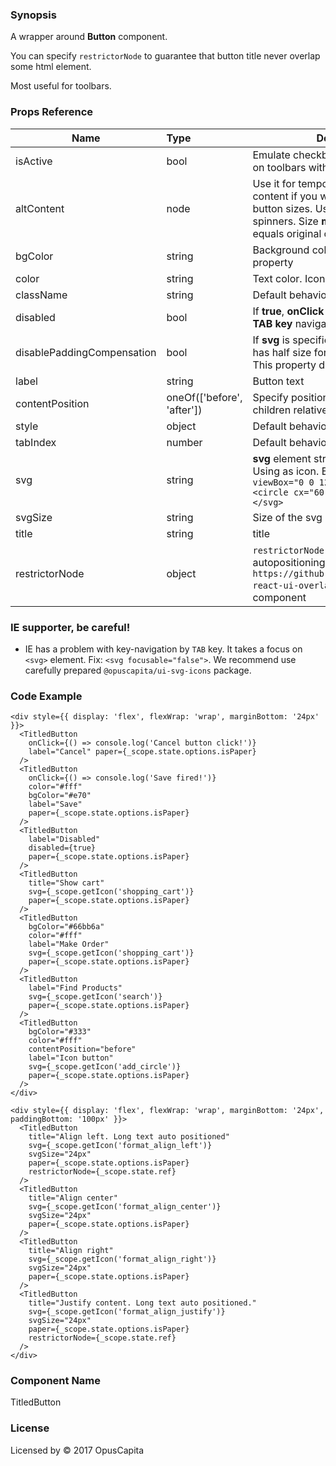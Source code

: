 ### Synopsis

A wrapper around **Button** component.

You can specify `restrictorNode` to guarantee that button title never overlap some html element.

Most useful for toolbars.

### Props Reference

| Name                           | Type                       | Description                                                                                                                                                                |
| ------------------------------ | :----------------------    | -----------------------------------------------------------                                                                                                                |
| isActive                       | bool                       | Emulate checkbox behaviour. Useful on toolbars with icons                                                                                                                  |
| altContent                     | node                       | Use it for temporary substitution of content if you want to save original button sizes. Useful for in-button spinners. Size **must** be smaller or equals original content |
| bgColor                        | string                     | Background color. Icon inherit this property                                                                                                                               |
| color                          | string                     | Text color. Icon inherit as **svg fill**                                                                                                                                   |
| className                      | string                     | Default behaviour                                                                                                                                                          |
| disabled                       | bool                       | If **true**, **onClick** property not fire and **TAB key** navigation skip the button                                                                                      |
| disablePaddingCompensation     | bool                       | If **svg** is specified, padding at **svg** side has half size for more beautiful look. This property disable it behaviour                                                 |
| label                          | string                     | Button text                                                                                                                                                                |
| contentPosition                | oneOf(['before', 'after']) | Specify position of **svg icon** and other children relative to label text                                                                                                 |
| style                          | object                     | Default behaviour                                                                                                                                                          |
| tabIndex                       | number                     | Default behaviour                                                                                                                                                          |
| svg                            | string                     | **svg** element string representation. Using as icon. Example: `<svg viewBox="0 0 120 120" version="1.1"><circle cx="60" cy="60" r="50"/></svg>`                           |
| svgSize                        | string                     | Size of the svg icon. Example: `48px`                                                                                                                                      |
| title                          | string                     | title                                                                                                                                                                      |
| restrictorNode                 | object                     | `restrictorNode` for title. Use for autopositioning long labels. See `https://github.com/OpusCapitaBES/js-react-ui-overlays` `StickyNode` component                        |

### IE supporter, be careful!

* IE has a problem with key-navigation by `TAB` key. It takes a focus on `<svg>` element. Fix: `<svg focusable="false">`. We recommend use carefully prepared `@opuscapita/ui-svg-icons` package.

### Code Example

```
<div style={{ display: 'flex', flexWrap: 'wrap', marginBottom: '24px' }}>
  <TitledButton 
    onClick={() => console.log('Cancel button click!')}
    label="Cancel" paper={_scope.state.options.isPaper}
  />
  <TitledButton 
    onClick={() => console.log('Save fired!')}
    color="#fff" 
    bgColor="#e70" 
    label="Save" 
    paper={_scope.state.options.isPaper} 
  />
  <TitledButton 
    label="Disabled"
    disabled={true}
    paper={_scope.state.options.isPaper}
  />
  <TitledButton 
    title="Show cart"
    svg={_scope.getIcon('shopping_cart')}
    paper={_scope.state.options.isPaper} 
  />
  <TitledButton
    bgColor="#66bb6a"
    color="#fff"
    label="Make Order"
    svg={_scope.getIcon('shopping_cart')}
    paper={_scope.state.options.isPaper}
  />
  <TitledButton 
    label="Find Products"
    svg={_scope.getIcon('search')}
    paper={_scope.state.options.isPaper}
  />
  <TitledButton
    bgColor="#333"
    color="#fff"
    contentPosition="before"
    label="Icon button"
    svg={_scope.getIcon('add_circle')}
    paper={_scope.state.options.isPaper}
  />
</div>

<div style={{ display: 'flex', flexWrap: 'wrap', marginBottom: '24px', paddingBottom: '100px' }}>
  <TitledButton
    title="Align left. Long text auto positioned"
    svg={_scope.getIcon('format_align_left')}
    svgSize="24px"
    paper={_scope.state.options.isPaper} 
    restrictorNode={_scope.state.ref}
  />
  <TitledButton
    title="Align center"
    svg={_scope.getIcon('format_align_center')}
    svgSize="24px"
    paper={_scope.state.options.isPaper} 
  />
  <TitledButton
    title="Align right"
    svg={_scope.getIcon('format_align_right')}
    svgSize="24px"
    paper={_scope.state.options.isPaper} 
  />
  <TitledButton
    title="Justify content. Long text auto positioned."
    svg={_scope.getIcon('format_align_justify')}
    svgSize="24px"
    paper={_scope.state.options.isPaper} 
    restrictorNode={_scope.state.ref}
  />
</div>
``` 

### Component Name

TitledButton

### License

Licensed by © 2017 OpusCapita


